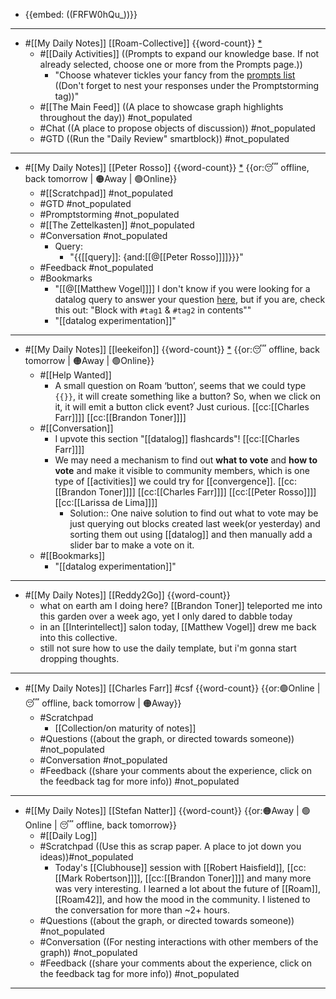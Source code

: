 - {{embed: ((FRFW0hQu_))}}
- ---
- #[[My Daily Notes]] [[Roam-Collective]] {{word-count}} [*]([[rc]]) 
    - #[[Daily Activities]] ((Prompts to expand our knowledge base. If not already selected, choose one or more from the Prompts page.))
        - "Choose whatever tickles your fancy from the [prompts list]([[Prompts]]) ((Don't forget to nest your responses under the Promptstorming tag))"
    - #[[The Main Feed]] ((A place to showcase graph highlights throughout the day)) #not_populated 
    - #Chat ((A place to propose objects of discussion)) #not_populated
    - #GTD ((Run the "Daily Review" smartblock)) #not_populated 
- ---
- #[[My Daily Notes]] [[Peter Rosso]] {{word-count}} [*]([[ptr]])   {{or:😴 offline, back tomorrow | 🟠Away | 🟢Online}}
    - #[[Scratchpad]] #not_populated
    - #GTD #not_populated
    - #Promptstorming #not_populated
    - #[[The Zettelkasten]] #not_populated
    - #Conversation #not_populated
        - Query:
            - "{{[[query]]: {and:[[@[[Peter Rosso]]]]}}}"
    - #Feedback  #not_populated
    - #Bookmarks 
        - "[[@[[Matthew Vogel]]]] I don't know if you were looking for a datalog query to answer your question [here](((BrDNimG4F))), but if you are, check this out: "Block with `#tag1` & `#tag2` in contents""
        - "[[datalog experimentation]]"
- ---
- #[[My Daily Notes]] [[leekeifon]] {{word-count}} [*]([[ptr]])   {{or:😴 offline, back tomorrow | 🟠Away | 🟢Online}}
    - #[[Help Wanted]]
        - A small question on Roam ‘button’, seems that we could type `{{}}`, it will create something like a button? So, when we click on it, it will emit a button click event? Just curious. [[cc:[[Charles Farr]]]] [[cc:[[Brandon Toner]]]]
    - #[[Conversation]]
        - I upvote this section "[[datalog]] flashcards"! [[cc:[[Charles Farr]]]]
        - We may need a mechanism to find out **what to vote** and **how to vote** and make it visible to community members, which is one type of [[activities]] we could try for [[convergence]]. [[cc:[[Brandon Toner]]]] [[cc:[[Charles Farr]]]] [[cc:[[Peter Rosso]]]] [[cc:[[Larissa de Lima]]]]
            - Solution:: One naive solution to find out what to vote may be just querying out blocks created last week(or yesterday) and sorting them out using [[datalog]] and then manually add a slider bar to make a vote on it.
    - #[[Bookmarks]]
        - "[[datalog experimentation]]"
- ---
- #[[My Daily Notes]] [[Reddy2Go]] {{word-count}}
    - what on earth am I doing here? [[Brandon Toner]] teleported me into this garden over a week ago, yet I only dared to dabble today
    - in an [[Interintellect]] salon today, [[Matthew Vogel]] drew me back into this collective.
    - still not sure how to use the daily template, but i'm gonna start dropping thoughts. 
- ---
- #[[My Daily Notes]] [[Charles Farr]] #csf {{word-count}}  {{or:🟢Online | 😴 offline, back tomorrow | 🟠Away}}
    - #Scratchpad
        - [[Collection/on maturity of notes]]
    - #Questions ((about the graph, or directed towards someone)) #not_populated
    - #Conversation #not_populated
    - #Feedback ((share your comments about the experience, click on the feedback tag for more info)) #not_populated
- ---
- #[[My Daily Notes]] [[Stefan Natter]] {{word-count}}   {{or:🟠Away | 🟢Online | 😴 offline, back tomorrow}}
    - #[[Daily Log]]
    - #Scratchpad ((Use this as scrap paper. A place to jot down you ideas))#not_populated
        - Today's [[Clubhouse]] session with [[Robert Haisfield]], [[cc:[[Mark Robertson]]]], [[cc:[[Brandon Toner]]]] and many more was very interesting. I learned a lot about the future of [[Roam]], [[Roam42]], and how the mood in the community. I listened to the conversation for more than ~2+ hours. 
    - #Questions ((about the graph, or directed towards someone)) #not_populated
    - #Conversation ((For nesting interactions with other members of the graph)) #not_populated
    - #Feedback ((share your comments about the experience, click on the feedback tag for more info)) #not_populated
- ---
